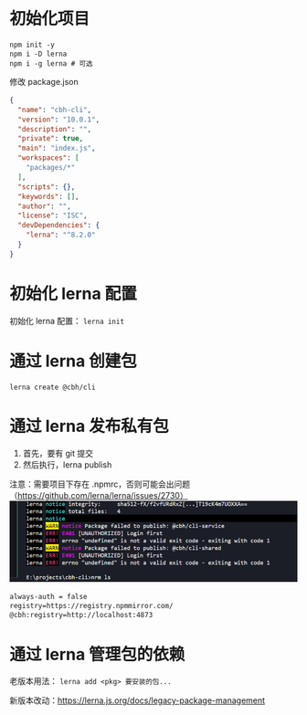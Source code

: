 
# 初始化项目

```
npm init -y
npm i -D lerna
npm i -g lerna # 可选
```

修改 package.json
```json
{
  "name": "cbh-cli",
  "version": "10.0.1",
  "description": "",
  "private": true,
  "main": "index.js",
  "workspaces": [
    "packages/*"
  ],
  "scripts": {},
  "keywords": [],
  "author": "",
  "license": "ISC",
  "devDependencies": {
    "lerna": "^8.2.0"
  }
}
```

# 初始化 lerna 配置

初始化 lerna 配置： `lerna init`

# 通过 lerna 创建包

```
lerna create @cbh/cli
```

# 通过 lerna 发布私有包

1. 首先，要有 git 提交
2. 然后执行，lerna publish

注意：需要项目下存在 .npmrc，否则可能会出问题（https://github.com/lerna/lerna/issues/2730）
![alt text](./images/image.png)

```
always-auth = false
registry=https://registry.npmmirror.com/
@cbh:registry=http://localhost:4873
```

# 通过 lerna 管理包的依赖

老版本用法： `lerna add <pkg> 要安装的包...`

新版本改动：https://lerna.js.org/docs/legacy-package-management



